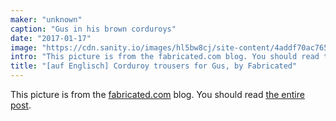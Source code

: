 ```yaml
---
maker: "unknown"
caption: "Gus in his brown corduroys"
date: "2017-01-17"
image: "https://cdn.sanity.io/images/hl5bw8cj/site-content/4addf70ac76582708c6aa4518028517d00dbaba2-1200x1600.jpg"
intro: "This picture is from the fabricated.com blog. You should read the entire post ."
title: "[auf Englisch] Corduroy trousers for Gus, by Fabricated"
---
```



This picture is from the [fabricated.com](http://fabrickated.com/) blog. You should read [the entire post](http://fabrickated.com/2017/01/21/manswap-7-finishing-the-brown-corduroy-trousers/).

